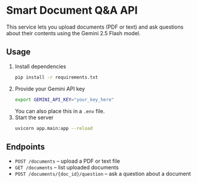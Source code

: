 # Smart Document Q&A API

This service lets you upload documents (PDF or text) and ask questions about their contents using the Gemini 2.5 Flash model.

## Usage
1. Install dependencies
   ```bash
   pip install -r requirements.txt
   ```
2. Provide your Gemini API key
   ```bash
   export GEMINI_API_KEY="your_key_here"
   ```
   You can also place this in a `.env` file.
3. Start the server
   ```bash
   uvicorn app.main:app --reload
   ```

## Endpoints
- `POST /documents` – upload a PDF or text file
- `GET /documents` – list uploaded documents
- `POST /documents/{doc_id}/question` – ask a question about a document
